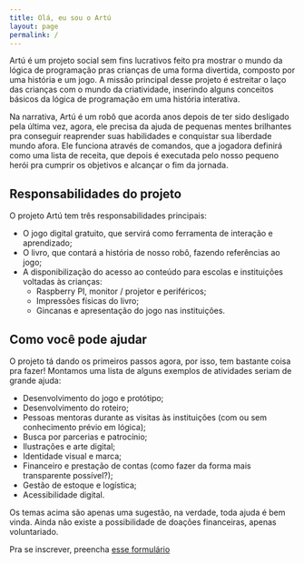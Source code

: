 ```yaml
---
title: Olá, eu sou o Artú
layout: page
permalink: /
---
```


Artú é um projeto social sem fins lucrativos feito pra mostrar o mundo da lógica de programação pras crianças de uma forma divertida, composto por uma história e um jogo.
A missão principal desse projeto é estreitar o laço das crianças com o mundo da criatividade, inserindo alguns conceitos básicos da lógica de programação em uma história interativa.

<!--more-->

Na narrativa, Artú é um robô que acorda anos depois de ter sido desligado pela última vez, agora, ele precisa da ajuda de pequenas mentes brilhantes pra conseguir reaprender suas habilidades e conquistar sua liberdade mundo afora. Ele funciona através de comandos, que a jogadora definirá como uma lista de receita, que depois é executada pelo nosso pequeno herói pra cumprir os objetivos e alcançar o fim da jornada.

## Responsabilidades do projeto

O projeto Artú tem três responsabilidades principais:

- O jogo digital gratuito, que servirá como ferramenta de interação e aprendizado;
- O livro, que contará a história de nosso robô, fazendo referências ao jogo;
- A disponibilização do acesso ao conteúdo para escolas e instituições voltadas às crianças:
  - Raspberry PI, monitor / projetor e periféricos;
  - Impressões físicas do livro;
  - Gincanas e apresentação do jogo nas instituições.


## Como você pode ajudar

O projeto tá dando os primeiros passos agora, por isso, tem bastante coisa pra fazer! Montamos uma lista de alguns exemplos de atividades seriam de grande ajuda:

- Desenvolvimento do jogo e protótipo;
- Desenvolvimento do roteiro;
- Pessoas mentoras durante as visitas às instituições (com ou sem conhecimento prévio em lógica);
- Busca por parcerias e patrocínio;
- Ilustrações e arte digital;
- Identidade visual e marca;
- Financeiro e prestação de contas (como fazer da forma mais transparente possível?);
- Gestão de estoque e logística;
- Acessibilidade digital.

Os temas acima são apenas uma sugestão, na verdade, toda ajuda é bem vinda. Ainda não existe a possibilidade de doações financeiras, apenas voluntariado.

Pra se inscrever, preencha [esse formulário](https://docs.google.com/forms/d/e/1FAIpQLSdjnYKrvQVDbkXpTCoCqXrByyHjGrlFPYbE1vM_rVzGtjsH8g/viewform?usp=sf_link)
